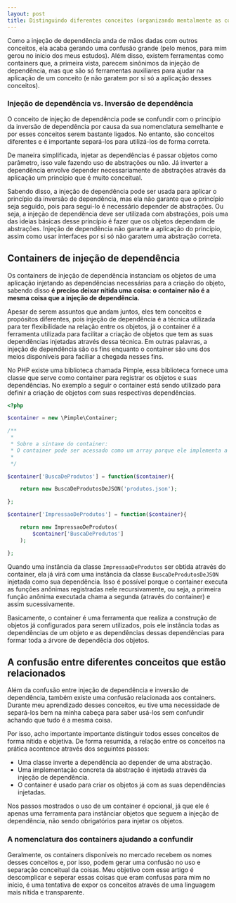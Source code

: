 ```yaml
---
layout: post
title: Distinguindo diferentes conceitos (organizando mentalmente as coisas)
---
```


Como a injeção de dependência anda de mãos dadas com outros conceitos, ela acaba gerando uma confusão grande (pelo menos, para mim gerou no início dos meus estudos). Além disso, existem ferramentas como containers que, a primeira vista, parecem sinônimos da injeção de dependência, mas que são só ferramentas auxiliares para ajudar na aplicação de um conceito (e não garatem por si só a aplicação desses conceitos).

### Injeção de dependência vs. Inversão de dependência

O conceito de injeção de dependência pode se confundir com o princípio da inversão de dependência por causa da sua nomenclatura semelhante e por esses conceitos serem bastante ligados. No entanto, são conceitos diferentes e é importante separá-los para utilizá-los de forma correta.

De maneira simplificada, injetar as dependências é passar objetos como parâmetro, isso vale fazendo uso de abstrações ou não. Já inverter a dependência envolve depender necessariamente de abstrações através da aplicação um princípio que é muito conceitual.

Sabendo disso, a injeção de dependência pode ser usada para aplicar o princípio da inversão de dependência, mas ela não garante que o princípio seja seguido, pois para segui-lo é necessário depender de abstrações. Ou seja, a injeção de dependência deve ser utilizada com abstrações, pois uma das ideias básicas desse princípio é fazer que os objetos dependam de abstrações. Injeção de dependência não garante a aplicação do princípio, assim como usar interfaces por si só não garatem uma abstração correta.

## Containers de injeção de dependência

Os containers de injeção de dependência instanciam os objetos de uma aplicação injetando as dependências necessárias para a criação do objeto, sabendo disso **é preciso deixar nítida uma coisa: o container não é a mesma coisa que a injeção de dependência.**

Apesar de serem assuntos que andam juntos, eles tem conceitos e propósitos diferentes, pois injeção de dependência é a técnica utilizada para ter flexibilidade na relação entre os objetos, já o container é a ferramenta utilizada para facilitar a criação de objetos que tem as suas dependências injetadas através dessa técnica. Em outras palavras, a injeção de dependência são os fins enquanto o container são uns dos meios disponíveis para faciliar a chegada nesses fins.

No PHP existe uma biblioteca chamada Pimple, essa biblioteca fornece uma classe que serve como container para registrar os objetos e suas dependências. No exemplo a seguir o container está sendo utilizado para definir a criação de objetos com suas respectivas dependências.

```php
<?php

$container = new \Pimple\Container;

/**
 *
 * Sobre a sintaxe do container:
 * O container pode ser acessado como um array porque ele implementa a interface ArrayAccess que é nativa do PHP e permite fazer isso.
 *
 */

$container['BuscaDeProdutos'] = function($container){

    return new BuscaDeProdutosDeJSON('produtos.json');

};

$container['ImpressaoDeProdutos'] = function($container){

    return new ImpressaoDeProdutos(
        $container['BuscaDeProdutos']
    );

};
```

Quando uma instância da classe `ImpressaoDeProdutos` ser obtida através do container, ela já virá com uma instância da classe `BuscaDeProdutosDeJSON` injetada como sua dependência. Isso é possível porque o container executa as funções anônimas registradas nele recursivamente, ou seja, a primeira função anônima executada chama a segunda (através do container) e assim sucessivamente.

Basicamente, o container é uma ferramenta que realiza a construção de objetos já configurados para serem utilizados, pois ele instância todas as dependências de um objeto e as dependências dessas dependências para formar toda a árvore de dependêcia dos objetos.

## A confusão entre diferentes conceitos que estão relacionados

Além da confusão entre injeção de dependência e inversão de dependência, também existe uma confusão relacionada aos containers. Durante meu aprendizado desses conceitos, eu tive uma necessidade de separá-los bem na minha cabeça para saber usá-los sem confundir achando que tudo é a mesma coisa.

Por isso, acho importante importante distinguir todos esses conceitos de forma nítida e objetiva. De forma resumida, a relação entre os conceitos na prática acontence através dos seguintes passos:

* Uma classe inverte a dependência ao depender de uma abstração.
* Uma implementação concreta da abstração é injetada através da injeção de dependência.
* O container é usado para criar os objetos já com as suas dependências injetadas.

Nos passos mostrados o uso de um container é opcional, já que ele é apenas uma ferramenta para instânciar objetos que seguem a injeção de dependência, não sendo obrigatórios para injetar os objetos.

### A nomenclatura dos containers ajudando a confundir

Geralmente, os containers disponíveis no mercado recebem os nomes desses conceitos e, por isso, podem gerar uma confusão no uso e separação conceitual da coisas. Meu objetivo com esse artigo é descomplicar e seperar essas coisas que eram confusas para mim no início, é uma tentativa de expor os conceitos através de uma linguagem mais nítida e transparente.